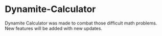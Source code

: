 # Dynamite-Calculator
Dynamite Calculator was made to combat those difficult math problems. New features will be added with new updates.
